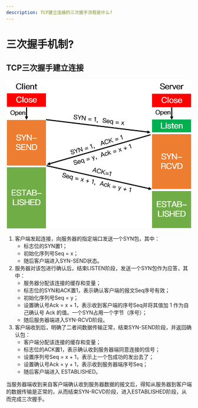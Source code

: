 ```yaml
---
description: TCP建立连接的三次握手流程是什么?
---
```


# 三次握手机制?

## TCP三次握手建立连接

![](../../.gitbook/assets/image%20%285%29.png)

1. 客户端发起连接，向服务器的指定端口发送一个SYN包，其中：
   * 标志位的SYN置1；
   * 初始化序列号Seq = x；
   * 随后客户端进入SYN-SEND状态。
2. 服务器对该包进行确认后，结束LISTEN阶段，发送一个SYN包作为应答，其中：
   * 服务器分配该连接的缓存和变量；
   * 标志位的SYN和ACK置1，表示确认客户端的报文Seq序号有效；
   * 初始化序列号Seq = y；
   * 设置确认号Ack = x + 1，表示收到客户端的序号Seq并将其值加 1 作为自己确认号 Ack 的值。一个SYN占用一个字节（序号）；
   * 随后服务器端进入SYN-RCVD阶段。
3. 客户端收到后，明确了二者间数据传输正常，结束SYN-SEND阶段，并返回确认包：
   * 客户端分配该连接的缓存和变量；
   * 标志位的ACK置1，表示确认收到服务器端同意连接的信号；
   * 设置序列号Seq = x + 1，表示上一个包成功的发出去了；
   * 设置确认号Ack = y + 1，表示收到服务器端序号Seq；
   * 随后客户端进入 ESTABLISHED。

当服务器端收到来自客户端确认收到服务器数据的报文后，得知从服务器到客户端的数据传输是正常的，从而结束SYN-RCVD阶段，进入ESTABLISHED阶段，从而完成三次握手。

